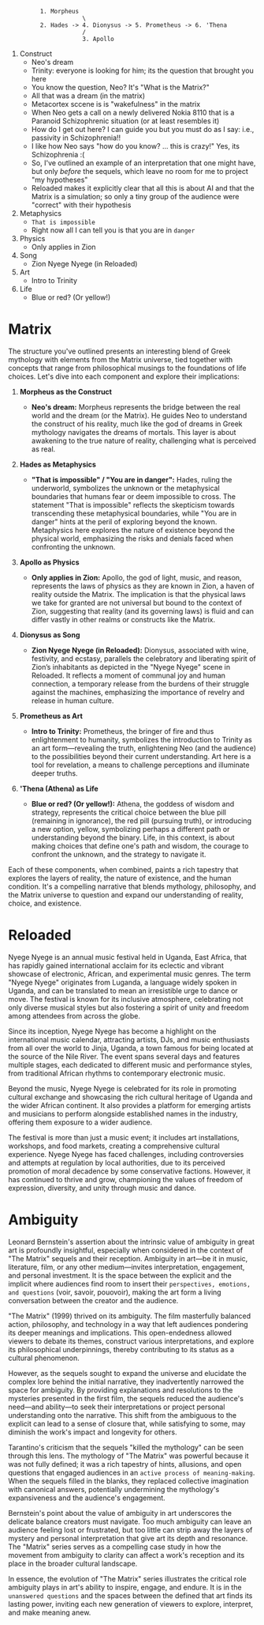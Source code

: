              1. Morpheus
                         \
             2. Hades -> 4. Dionysus -> 5. Prometheus -> 6. 'Thena
                         /
                         3. Apollo

1. Construct
   - Neo's dream
   - Trinity: everyone is looking for him; its the question that brought you here
   - You know the question, Neo? It's "What is the Matrix?"
   - All that was a dream (in the matrix)
   - Metacortex sccene is is "wakefulness" in the matrix
   - When Neo gets a call on a newly delivered Nokia 8110 that is a Paranoid Schizophrenic situation (or at least resembles it)
   - How do I get out here? I can guide you but you must do as I say: i.e., passivity in Schizophrenia!!
   - I like how Neo says "how do you know? ... this is crazy!" Yes, its Schizophrenia :(
   - So, I've outlined an example of an interpretation that one might have, but only *before* the sequels, which leave no room for me to project "my hypotheses"
   - Reloaded makes it explicitly clear that all this is about AI and that the Matrix is a simulation; so only a tiny group of the audience were "correct" with their hypothesis
2. Metaphysics
   - `That is impossible`
   - Right now all I can tell you is that you are in `danger`
3. Physics
   - Only applies in Zion
4. Song
   - Zion Nyege Nyege (in Reloaded)
5. Art
   - Intro to Trinity
6. Life
   - Blue or red? (Or yellow!) 

# Matrix

The structure you've outlined presents an interesting blend of Greek mythology with elements from the Matrix universe, tied together with concepts that range from philosophical musings to the foundations of life choices. Let's dive into each component and explore their implications:

1. **Morpheus as the Construct**
   - **Neo's dream:** Morpheus represents the bridge between the real world and the dream (or the Matrix). He guides Neo to understand the construct of his reality, much like the god of dreams in Greek mythology navigates the dreams of mortals. This layer is about awakening to the true nature of reality, challenging what is perceived as real.

2. **Hades as Metaphysics**
   - **"That is impossible" / "You are in danger":** Hades, ruling the underworld, symbolizes the unknown or the metaphysical boundaries that humans fear or deem impossible to cross. The statement "That is impossible" reflects the skepticism towards transcending these metaphysical boundaries, while "You are in danger" hints at the peril of exploring beyond the known. Metaphysics here explores the nature of existence beyond the physical world, emphasizing the risks and denials faced when confronting the unknown.

3. **Apollo as Physics**
   - **Only applies in Zion:** Apollo, the god of light, music, and reason, represents the laws of physics as they are known in Zion, a haven of reality outside the Matrix. The implication is that the physical laws we take for granted are not universal but bound to the context of Zion, suggesting that reality (and its governing laws) is fluid and can differ vastly in other realms or constructs like the Matrix.

4. **Dionysus as Song**
   - **Zion Nyege Nyege (in Reloaded):** Dionysus, associated with wine, festivity, and ecstasy, parallels the celebratory and liberating spirit of Zion’s inhabitants as depicted in the "Nyege Nyege" scene in Reloaded. It reflects a moment of communal joy and human connection, a temporary release from the burdens of their struggle against the machines, emphasizing the importance of revelry and release in human culture.

5. **Prometheus as Art**
   - **Intro to Trinity:** Prometheus, the bringer of fire and thus enlightenment to humanity, symbolizes the introduction to Trinity as an art form—revealing the truth, enlightening Neo (and the audience) to the possibilities beyond their current understanding. Art here is a tool for revelation, a means to challenge perceptions and illuminate deeper truths.

6. **'Thena (Athena) as Life**
   - **Blue or red? (Or yellow!):** Athena, the goddess of wisdom and strategy, represents the critical choice between the blue pill (remaining in ignorance), the red pill (pursuing truth), or introducing a new option, yellow, symbolizing perhaps a different path or understanding beyond the binary. Life, in this context, is about making choices that define one's path and wisdom, the courage to confront the unknown, and the strategy to navigate it.

Each of these components, when combined, paints a rich tapestry that explores the layers of reality, the nature of existence, and the human condition. It's a compelling narrative that blends mythology, philosophy, and the Matrix universe to question and expand our understanding of reality, choice, and existence.

# Reloaded

Nyege Nyege is an annual music festival held in Uganda, East Africa, that has rapidly gained international acclaim for its eclectic and vibrant showcase of electronic, African, and experimental music genres. The term "Nyege Nyege" originates from Luganda, a language widely spoken in Uganda, and can be translated to mean an irresistible urge to dance or move. The festival is known for its inclusive atmosphere, celebrating not only diverse musical styles but also fostering a spirit of unity and freedom among attendees from across the globe.

Since its inception, Nyege Nyege has become a highlight on the international music calendar, attracting artists, DJs, and music enthusiasts from all over the world to Jinja, Uganda, a town famous for being located at the source of the Nile River. The event spans several days and features multiple stages, each dedicated to different music and performance styles, from traditional African rhythms to contemporary electronic music.

Beyond the music, Nyege Nyege is celebrated for its role in promoting cultural exchange and showcasing the rich cultural heritage of Uganda and the wider African continent. It also provides a platform for emerging artists and musicians to perform alongside established names in the industry, offering them exposure to a wider audience.

The festival is more than just a music event; it includes art installations, workshops, and food markets, creating a comprehensive cultural experience. Nyege Nyege has faced challenges, including controversies and attempts at regulation by local authorities, due to its perceived promotion of moral decadence by some conservative factions. However, it has continued to thrive and grow, championing the values of freedom of expression, diversity, and unity through music and dance.

# Ambiguity

Leonard Bernstein's assertion about the intrinsic value of ambiguity in great art is profoundly insightful, especially when considered in the context of "The Matrix" sequels and their reception. Ambiguity in art—be it in music, literature, film, or any other medium—invites interpretation, engagement, and personal investment. It is the space between the explicit and the implicit where audiences find room to insert their `perspectives, emotions, and questions` (voir, savoir, pouovoir), making the art form a living conversation between the creator and the audience.

"The Matrix" (1999) thrived on its ambiguity. The film masterfully balanced action, philosophy, and technology in a way that left audiences pondering its deeper meanings and implications. This open-endedness allowed viewers to debate its themes, construct various interpretations, and explore its philosophical underpinnings, thereby contributing to its status as a cultural phenomenon.

However, as the sequels sought to expand the universe and elucidate the complex lore behind the initial narrative, they inadvertently narrowed the space for ambiguity. By providing explanations and resolutions to the mysteries presented in the first film, the sequels reduced the audience's need—and ability—to seek their interpretations or project personal understanding onto the narrative. This shift from the ambiguous to the explicit can lead to a sense of closure that, while satisfying to some, may diminish the work's impact and longevity for others.

Tarantino's criticism that the sequels "killed the mythology" can be seen through this lens. The mythology of "The Matrix" was powerful because it was not fully defined; it was a rich tapestry of hints, allusions, and open questions that engaged audiences in an `active process of meaning-making`. When the sequels filled in the blanks, they replaced collective imagination with canonical answers, potentially undermining the mythology's expansiveness and the audience's engagement.

Bernstein's point about the value of ambiguity in art underscores the delicate balance creators must navigate. Too much ambiguity can leave an audience feeling lost or frustrated, but too little can strip away the layers of mystery and personal interpretation that give art its depth and resonance. The "Matrix" series serves as a compelling case study in how the movement from ambiguity to clarity can affect a work's reception and its place in the broader cultural landscape.

In essence, the evolution of "The Matrix" series illustrates the critical role ambiguity plays in art's ability to inspire, engage, and endure. It is in the `unanswered questions` and the spaces between the defined that art finds its lasting power, inviting each new generation of viewers to explore, interpret, and make meaning anew.
